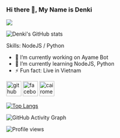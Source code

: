 ### Hi there 👋, My Name is Denki
![](https://i.imgur.com/V2csjKc.png)

![Denki's GitHub stats](https://github-readme-stats.vercel.app/api?username=ItzDenkiRepo&show_icons=true&theme=tokyonight)


Skills: NodeJS / Python

- 🔭 I’m currently working on Ayame Bot 
- 🌱 I’m currently learning NodeJS, Python 
- ⚡ Fun fact: Live in Vietnam 


[<img src='https://cdn.jsdelivr.net/npm/simple-icons@3.0.1/icons/github.svg' alt='github' height='40'>](https://github.com/ItzDenkiRepo)  [<img src='https://cdn.jsdelivr.net/npm/simple-icons@3.0.1/icons/facebook.svg' alt='facebook' height='40'>](https://www.facebook.com/denki.official1) [<img src='https://cdn.jsdelivr.net/npm/simple-icons@3.0.1/icons/cairometro.svg' alt='cairometro' height='40'>](https://ayamebot.tk)  

[![Top Langs](https://github-readme-stats.vercel.app/api/top-langs/?username=ItzDenkiRepo)](https://github.com/anuraghazra/github-readme-stats)

![GitHub Activity Graph](https://activity-graph.herokuapp.com/graph?username=ItzDenkiRepo)  

![Profile views](https://gpvc.arturio.dev/ItzDenkiRepo)  
